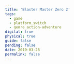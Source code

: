 ```yaml
---
title: 'Blaster Master Zero 2'
tags:
  - game
  - platform_switch
  - genre_action-adventure
digital: true
physical: true
guide: false
pending: false
date: 2019-03-28
permalink: false
---
```


